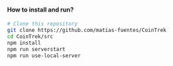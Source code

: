 #### How to install and run?

```bash
# Clone this repository
git clone https://github.com/matias-fuentes/CoinTrek
cd CoinTrek/src
npm install
npm run serverstart
npm run use-local-server
```
